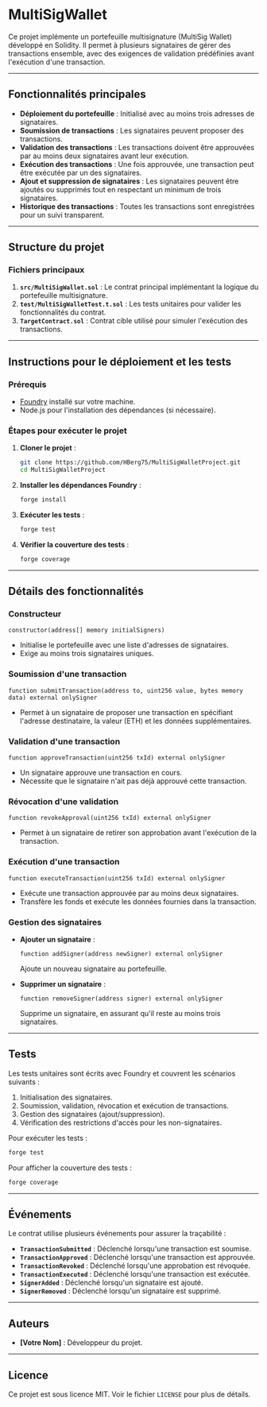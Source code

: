 # MultiSigWallet

Ce projet implémente un portefeuille multisignature (MultiSig Wallet) développé en Solidity. Il permet à plusieurs signataires de gérer des transactions ensemble, avec des exigences de validation prédéfinies avant l'exécution d'une transaction.

---

## Fonctionnalités principales

- **Déploiement du portefeuille** : Initialisé avec au moins trois adresses de signataires.
- **Soumission de transactions** : Les signataires peuvent proposer des transactions.
- **Validation des transactions** : Les transactions doivent être approuvées par au moins deux signataires avant leur exécution.
- **Exécution des transactions** : Une fois approuvée, une transaction peut être exécutée par un des signataires.
- **Ajout et suppression de signataires** : Les signataires peuvent être ajoutés ou supprimés tout en respectant un minimum de trois signataires.
- **Historique des transactions** : Toutes les transactions sont enregistrées pour un suivi transparent.

---

## Structure du projet

### **Fichiers principaux**

1. **`src/MultiSigWallet.sol`** : Le contrat principal implémentant la logique du portefeuille multisignature.
2. **`test/MultiSigWalletTest.t.sol`** : Les tests unitaires pour valider les fonctionnalités du contrat.
3. **`TargetContract.sol`** : Contrat cible utilisé pour simuler l'exécution des transactions.

---

## Instructions pour le déploiement et les tests

### **Prérequis**

- [Foundry](https://book.getfoundry.sh/) installé sur votre machine.
- Node.js pour l'installation des dépendances (si nécessaire).

### **Étapes pour exécuter le projet**

1. **Cloner le projet** :
   ```bash
   git clone https://github.com/HBerg75/MultiSigWalletProject.git
   cd MultiSigWalletProject
   ```

2. **Installer les dépendances Foundry** :
   ```bash
   forge install
   ```

3. **Exécuter les tests** :
   ```bash
   forge test
   ```

4. **Vérifier la couverture des tests** :
   ```bash
   forge coverage
   ```

---

## Détails des fonctionnalités

### **Constructeur**

```solidity
constructor(address[] memory initialSigners)
```
- Initialise le portefeuille avec une liste d'adresses de signataires.
- Exige au moins trois signataires uniques.

### **Soumission d'une transaction**

```solidity
function submitTransaction(address to, uint256 value, bytes memory data) external onlySigner
```
- Permet à un signataire de proposer une transaction en spécifiant l'adresse destinataire, la valeur (ETH) et les données supplémentaires.

### **Validation d'une transaction**

```solidity
function approveTransaction(uint256 txId) external onlySigner
```
- Un signataire approuve une transaction en cours.
- Nécessite que le signataire n'ait pas déjà approuvé cette transaction.

### **Révocation d'une validation**

```solidity
function revokeApproval(uint256 txId) external onlySigner
```
- Permet à un signataire de retirer son approbation avant l'exécution de la transaction.

### **Exécution d'une transaction**

```solidity
function executeTransaction(uint256 txId) external onlySigner
```
- Exécute une transaction approuvée par au moins deux signataires.
- Transfère les fonds et exécute les données fournies dans la transaction.

### **Gestion des signataires**

- **Ajouter un signataire** :
  ```solidity
  function addSigner(address newSigner) external onlySigner
  ```
  Ajoute un nouveau signataire au portefeuille.

- **Supprimer un signataire** :
  ```solidity
  function removeSigner(address signer) external onlySigner
  ```
  Supprime un signataire, en assurant qu'il reste au moins trois signataires.

---

## Tests

Les tests unitaires sont écrits avec Foundry et couvrent les scénarios suivants :

1. Initialisation des signataires.
2. Soumission, validation, révocation et exécution de transactions.
3. Gestion des signataires (ajout/suppression).
4. Vérification des restrictions d'accès pour les non-signataires.

Pour exécuter les tests :
```bash
forge test
```

Pour afficher la couverture des tests :
```bash
forge coverage
```

---

## Événements

Le contrat utilise plusieurs événements pour assurer la traçabilité :

- **`TransactionSubmitted`** : Déclenché lorsqu'une transaction est soumise.
- **`TransactionApproved`** : Déclenché lorsqu'une transaction est approuvée.
- **`TransactionRevoked`** : Déclenché lorsqu'une approbation est révoquée.
- **`TransactionExecuted`** : Déclenché lorsqu'une transaction est exécutée.
- **`SignerAdded`** : Déclenché lorsqu'un signataire est ajouté.
- **`SignerRemoved`** : Déclenché lorsqu'un signataire est supprimé.

---

## Auteurs

- **[Votre Nom]** : Développeur du projet.

---

## Licence

Ce projet est sous licence MIT. Voir le fichier `LICENSE` pour plus de détails.
